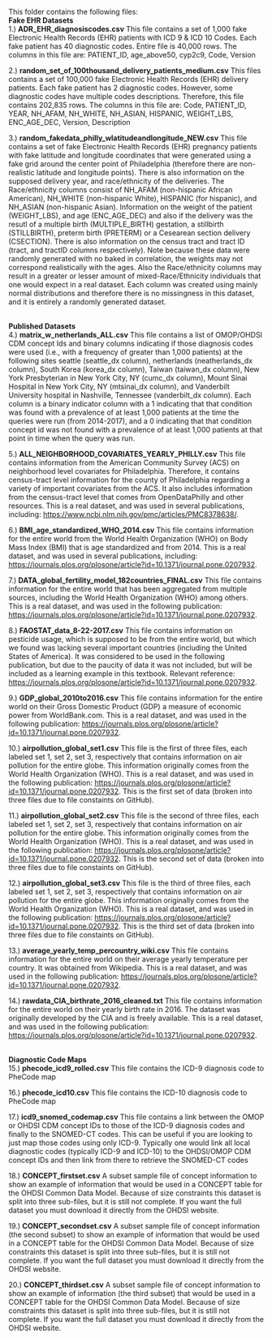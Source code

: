 This folder contains the following files:<br/> 
**Fake EHR Datasets**<br/> 
1.) **ADR_EHR_diagnosiscodes.csv** This file contains a set of 1,000 fake Electronic Health Records (EHR) patients with ICD 9 & ICD 10 Codes. Each fake patient has 40 diagnostic codes. Entire file is 40,000 rows. The columns in this file are: PATIENT_ID, age_above50, cyp2c9, Code, Version

2.) **random_set_of_100thousand_delivery_patients_medium.csv** This files contains a set of 100,000 fake Electronic Health Records (EHR) delivery patients. Each fake patient has 2 diagnostic codes. However, some diagnostic codes have multiple codes descriptions. Therefore, this file contains 202,835 rows. The columns in this file are: Code, PATIENT_ID, YEAR, NH_AFAM, NH_WHITE, NH_ASIAN, HISPANIC, WEIGHT_LBS, ENC_AGE_DEC, Version, Description

3.) **random_fakedata_philly_wlatitudeandlongitude_NEW.csv** This file contains a set of fake Electronic Health Records (EHR) pregnancy patients with fake latitude and longitude coordinates that were generated using a fake grid around the center point of Philadelphia (therefore there are non-realistic latitude and longitude points). There is also information on the supposed delivery year, and race/ethnicity of the deliveries. The Race/ethnicity columns consist of NH_AFAM (non-hispanic African American), NH_WHITE (non-hispanic White), HISPANIC (for hispanic), and NH_ASIAN (non-hispanic Asian). Information on the weight of the patient (WEIGHT_LBS), and age (ENC_AGE_DEC) and also if the delivery was the resutl of a multiple birth (MULTIPLE_BIRTH) gestation, a stillbirth (STILLBIRTH), preterm birth (PRETERM) or a Cesearean section delivery (CSECTION). There is also information on the census tract and tract ID (tract, and tractID columns respectively). Note because these data were randomly generated with no baked in correlation, the weights may not correspond realistically with the ages. Also the Race/ethnicity columns may result in a greater or lesser amount of mixed-Race/Ethnicity individuals that one would expect in a real dataset. Each column was created using mainly normal distributions and therefore there is no missingness in this dataset, and it is entirely a randomly generated dataset.

<br/>**Published Datasets**<br/> 
4.) **matrix_w_netherlands_ALL.csv** This file contains a list of OMOP/OHDSI CDM concept Ids and binary columns indicating if those diagnosis codes were used (i.e., with a frequency of greater than 1,000 patients) at the following sites seattle (seattle_dx column), netherlands (neatherlands_dx column), South Korea (korea_dx column), Taiwan (taiwan_dx column), New York Presbyterian in New York City, NY (cumc_dx column), Mount Sinai Hospital in New York City, NY (mtsinai_dx column), and Vanderbilt University hospital in Nashville, Tennessee (vanderbilt_dx column). Each column is a binary indicator column with a 1 indicating that that condition was found with a prevalence of at least 1,000 patients at the time the queries were run (from 2014-2017), and a 0 indicating that that condition concept id was not found with a prevalence of at least 1,000 patients at that point in time when the query was run.

5.) **ALL_NEIGHBORHOOD_COVARIATES_YEARLY_PHILLY.csv** This file contains information from the American Community Survey (ACS) on neighborhood level covariates for Philadelphia. Therefore, it contains census-tract level information for the county of Philadelphia regarding a variety of important covariates from the ACS. It also includes information from the census-tract level that comes from OpenDataPhilly and other resources. This is a real dataset, and was used in several publications, including: https://www.ncbi.nlm.nih.gov/pmc/articles/PMC8378638/. 

6.) **BMI_age_standardized_WHO_2014.csv** This file contains information for the entire world from the World Health Organization (WHO) on Body Mass Index (BMI) that is age standardized and from 2014. This is a real dataset, and was used in several publications, including: https://journals.plos.org/plosone/article?id=10.1371/journal.pone.0207932. 

7.) **DATA_global_fertility_model_182countries_FINAL.csv** This file contains information for the entire world that has been aggregated from multiple sources, including the World Health Organization (WHO) among others. This is a real dataset, and was used in the following publication: https://journals.plos.org/plosone/article?id=10.1371/journal.pone.0207932. 

8.) **FAOSTAT_data_8-22-2017.csv** This file contains information on pesticide usage, which is supposed to be from the entire world, but which we found was lacking several important countries (including the United States of America). It was considered to be used in the following publication, but due to the paucity of data it was not included, but will be included as a learning example in this textbook. Relevant reference: https://journals.plos.org/plosone/article?id=10.1371/journal.pone.0207932. 

9.) **GDP_global_2010to2016.csv** This file contains information for the entire world on their Gross Domestic Product (GDP) a measure of economic power from WorldBank.com. This is a real dataset, and was used in the following publication: https://journals.plos.org/plosone/article?id=10.1371/journal.pone.0207932. 

10.) **airpollution_global_set1.csv** This file is the first of three files, each labeled set 1, set 2, set 3, respectively that contains information on air pollution for the entire globe. This information originally comes from the World Health Organization (WHO). This is a real dataset, and was used in the following publication: https://journals.plos.org/plosone/article?id=10.1371/journal.pone.0207932. This is the first set of data (broken into three files due to file constaints on GitHub).

11.) **airpollution_global_set2.csv** This file is the second of three files, each labeled set 1, set 2, set 3, respectively that contains information on air pollution for the entire globe. This information originally comes from the World Health Organization (WHO). This is a real dataset, and was used in the following publication: https://journals.plos.org/plosone/article?id=10.1371/journal.pone.0207932. This is the second set of data (broken into three files due to file constaints on GitHub).

12.) **airpollution_global_set3.csv** This file is the third of three files, each labeled set 1, set 2, set 3, respectively that contains information on air pollution for the entire globe. This information originally comes from the World Health Organization (WHO). This is a real dataset, and was used in the following publication: https://journals.plos.org/plosone/article?id=10.1371/journal.pone.0207932. This is the third set of data (broken into three files due to file constaints on GitHub).

13.) **average_yearly_temp_percountry_wiki.csv** This file contains information for the entire world on their average yearly temperature per country. It was obtained from Wikipedia. This is a real dataset, and was used in the following publication: https://journals.plos.org/plosone/article?id=10.1371/journal.pone.0207932. 

14.) **rawdata_CIA_birthrate_2016_cleaned.txt** This file contains information for the entire world on their yearly birth rate in 2016. The dataset was originally developed by the CIA and is freely available. This is a real dataset, and was used in the following publication: https://journals.plos.org/plosone/article?id=10.1371/journal.pone.0207932. 


 
<br/>**Diagnostic Code Maps**<br/> 
15.) **phecode_icd9_rolled.csv** This file contains the ICD-9 diagnosis code to PheCode map

16.) **phecode_icd10.csv** This file contains the ICD-10 diagnosis code to PheCode map

17.) **icd9_snomed_codemap.csv** This file contains a link between the OMOP or OHDSI CDM concept IDs to those of the ICD-9 diagnosis codes and finally to the SNOMED-CT codes. This can be useful if you are looking to just map those codes using only ICD-9. Typically one would link all local diagnostic codes (typically ICD-9 and ICD-10) to the OHDSI/OMOP CDM concept IDs and then link from there to retrieve the SNOMED-CT codes

18.) **CONCEPT_firstset.csv** A subset sample file of concept information to show an example of information that would be used in a CONCEPT table for the OHDSI Common Data Model. Because of size constraints this dataset is split into three sub-files, but it is still not complete. If you want the full dataset you must download it directly from the OHDSI website. 

19.) **CONCEPT_secondset.csv** A subset sample file of concept information (the second subset) to show an example of information that would be used in a CONCEPT table for the OHDSI Common Data Model. Because of size constraints this dataset is split into three sub-files, but it is still not complete. If you want the full dataset you must download it directly from the OHDSI website. 

20.) **CONCEPT_thirdset.csv** A subset sample file of concept information to show an example of information (the third subset) that would be used in a CONCEPT table for the OHDSI Common Data Model. Because of size constraints this dataset is split into three sub-files, but it is still not complete. If you want the full dataset you must download it directly from the OHDSI website. 


